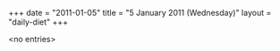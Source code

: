 +++
date = "2011-01-05"
title = "5 January 2011 (Wednesday)"
layout = "daily-diet"
+++

<p>&lt;no entries&gt;</p>